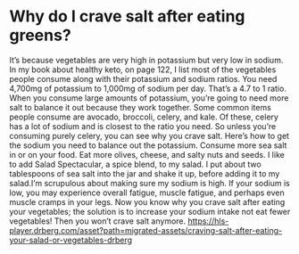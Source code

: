 # Why do I crave salt after eating greens?

It’s because vegetables are very high in potassium but very low in sodium. In my book about healthy keto, on page 122, I list most of the vegetables people consume along with their potassium and sodium ratios. You need 4,700mg of potassium to 1,000mg of sodium per day. That’s a 4.7 to 1 ratio. When you consume large amounts of potassium, you’re going to need more salt to balance it out because they work together. Some common items people consume are avocado, broccoli, celery, and kale. Of these, celery has a lot of sodium and is closest to the ratio you need. So unless you’re consuming purely celery, you can see why you crave salt. Here’s how to get the sodium you need to balance out the potassium. Consume more sea salt in or on your food. Eat more olives, cheese, and salty nuts and seeds. I like to add Salad Spectacular, a spice blend, to my salad. I put about two tablespoons of sea salt into the jar and shake it up, before adding it to my salad.I’m scrupulous about making sure my sodium is high. If your sodium is low, you may experience overall fatigue, muscle fatigue, and perhaps even muscle cramps in your legs. Now you know why you crave salt after eating your vegetables; the solution is to increase your sodium intake not eat fewer vegetables! Then you won’t crave salt anymore. https://hls-player.drberg.com/asset?path=migrated-assets/craving-salt-after-eating-your-salad-or-vegetables-drberg